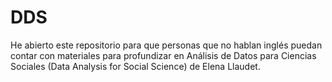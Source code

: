 # DDS
He abierto este repositorio para que personas que no hablan inglés puedan contar con materiales para profundizar en Análisis de Datos para Ciencias Sociales (Data Analysis for Social Science) de Elena Llaudet.
